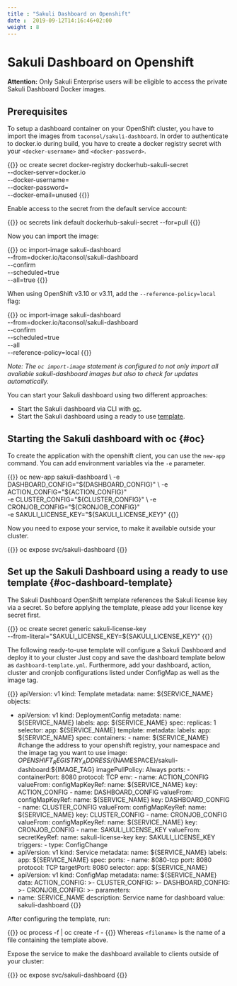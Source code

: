 ```yaml
---
title : "Sakuli Dashboard on Openshift"
date :  2019-09-12T14:16:46+02:00
weight : 8
---
```


# Sakuli Dashboard on Openshift

**Attention:** Only Sakuli Enterprise users will be eligible to access the private Sakuli Dashboard Docker images.

## Prerequisites

To setup a dashboard container on your OpenShift cluster,
you have to import the images from `taconsol/sakuli-dashboard`.
In order to authenticate to docker.io during build,
you have to create a docker registry secret with your
`<docker-username>`
and `<docker-password>`.

{{<highlight bash>}}
oc create secret docker-registry dockerhub-sakuli-secret \
 --docker-server=docker.io \
 --docker-username=<docker-username> \
 --docker-password=<docker-password> \
 --docker-email=unused
{{</highlight>}}

Enable access to the secret from the default service account:

{{<highlight bash>}}
oc secrets link default dockerhub-sakuli-secret --for=pull
{{</highlight>}}


Now you can import the image:

{{<highlight bash>}}
oc import-image sakuli-dashboard \
 --from=docker.io/taconsol/sakuli-dashboard \
 --confirm \
 --scheduled=true \
 --all=true
{{</highlight>}}

When using OpenShift v3.10 or v3.11, add the `--reference-policy=local` flag:

{{<highlight bash>}}
oc import-image sakuli-dashboard \
 --from=docker.io/taconsol/sakuli-dashboard \
 --confirm \
 --scheduled=true \
 --all \
 --reference-policy=local
{{</highlight>}}

*Note: The `oc import-image` statement is configured to not only import all available sakuli-dashboard images but also to
check for updates automatically.*

You can start your Sakuli dashboard using two different approaches:
- Start the Sakuli dashboard via CLI with [oc](#oc).
- Start the Sakuli dashboard using a ready to use [template](#dashboard-template).

## Starting the Sakuli dashboard with oc {#oc}

To create the application with the openshift client, you can use the `new-app` command. You can add environment variables
via the `-e` parameter.

{{<highlight bash>}}
oc new-app sakuli-dashboard \ 
 -e DASHBOARD_CONFIG="${DASHBOARD_CONFIG}"  \
 -e ACTION_CONFIG="${ACTION_CONFIG}"  \
 -e CLUSTER_CONFIG="${CLUSTER_CONFIG}"  \
 -e CRONJOB_CONFIG="${CRONJOB_CONFIG}" \
 -e SAKULI_LICENSE_KEY="${SAKULI_LICENSE_KEY}"
{{</highlight>}}

Now you need to expose your service, to make it available outside your cluster.

{{<highlight bash>}}
oc expose svc/sakuli-dashboard
{{</highlight>}}


## Set up the Sakuli Dashboard using a ready to use template {#oc-dashboard-template}

The Sakuli Dashboard OpenShift template references the Sakuli license key via a secret.
So before applying the template, please add your license key secret first.

{{<highlight bash>}}
oc create secret generic sakuli-license-key \
 --from-literal="SAKULI_LICENSE_KEY=${SAKULI_LICENSE_KEY}"
{{</highlight>}}


The following ready-to-use template will configure a Sakuli Dashboard and deploy it to your cluster
Just copy and save the dashboard template below as `dashboard-template.yml`. Furthermore, add your dashboard, action, 
cluster and cronjob configurations listed under ConfigMap as well as the image tag.

{{<highlight yml>}}
apiVersion: v1
kind: Template
metadata:
  name: ${SERVICE_NAME}
objects:
  - apiVersion: v1
    kind: DeploymentConfig
    metadata:
      name: ${SERVICE_NAME}
      labels:
        app: ${SERVICE_NAME}
    spec:
      replicas: 1
      selector:
        app: ${SERVICE_NAME}
      template:
        metadata:
          labels:
            app: ${SERVICE_NAME}
        spec:
          containers:
            - name: ${SERVICE_NAME}
              #change the address to your openshift registry, your namespace and the image tag you want to use
              image: ${OPENSHIFT_REGISTRY_ADDRESS}/${NAMESPACE}/sakuli-dashboard:${IMAGE_TAG}
              imagePullPolicy: Always
              ports:
                - containerPort: 8080
                  protocol: TCP
              env:
                - name: ACTION_CONFIG
                  valueFrom:
                    configMapKeyRef:
                      name: ${SERVICE_NAME}
                      key: ACTION_CONFIG
                - name: DASHBOARD_CONFIG
                  valueFrom:
                    configMapKeyRef:
                      name: ${SERVICE_NAME}
                      key: DASHBOARD_CONFIG
                - name: CLUSTER_CONFIG
                  valueFrom:
                    configMapKeyRef:
                      name: ${SERVICE_NAME}
                      key: CLUSTER_CONFIG
                - name: CRONJOB_CONFIG
                  valueFrom:
                    configMapKeyRef:
                      name: ${SERVICE_NAME}
                      key: CRONJOB_CONFIG
                - name: SAKULI_LICENSE_KEY
                  valueFrom:
                    secretKeyRef:
                      name: sakuli-license-key
                      key: SAKULI_LICENSE_KEY
      triggers:
        - type: ConfigChange
  - apiVersion: v1
    kind: Service
    metadata:
      name: ${SERVICE_NAME}
      labels:
        app: ${SERVICE_NAME}
    spec:
      ports:
        - name: 8080-tcp
          port: 8080
          protocol: TCP
          targetPort: 8080
      selector:
        app: ${SERVICE_NAME}
  - apiVersion: v1
    kind: ConfigMap
    metadata:
      name: ${SERVICE_NAME}
    data:
      ACTION_CONFIG: >-
        <action configuration>
      CLUSTER_CONFIG: >-
        <cluster Configuration>
      DASHBOARD_CONFIG: >-
        <dashboard configuration>
      CRONJOB_CONFIG: >-
        <cronjob configuration>
parameters:
  - name: SERVICE_NAME
    description: Service name for dashboard
    value: sakuli-dashboard
{{</highlight>}}

After configuring the template, run:

{{<highlight bash>}}
oc process -f <filename> | oc create -f -
{{</highlight>}}
Whereas `<filename>` is the name of a file containing the template above.

Expose the service to make the dashboard available to clients outside of your cluster:

{{<highlight bash>}}
oc expose svc/sakuli-dashboard
{{</highlight>}}
